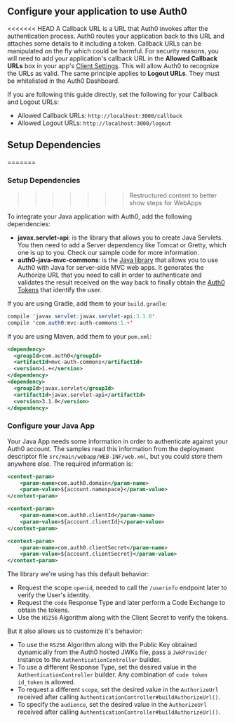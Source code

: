 ## Configure your application to use Auth0 

<<<<<<< HEAD
A Callback URL is a URL that Auth0 invokes after the authentication process. Auth0 routes your application back to this URL and attaches some details to it including a token. Callback URLs can be manipulated on the fly which could be harmful. For security reasons, you will need to add your application's callback URL in the **Allowed Callback URLs** box in your app's [Client Settings](${manage_url}/#/applications/${account.clientId}/settings). This will allow Auth0 to recognize the URLs as valid. The same principle applies to **Logout URLs**. They must be whitelisted in the Auth0 Dashboard.

If you are following this guide directly, set the following for your Callback and Logout URLs:

- Allowed Callback URLs: `http://localhost:3000/callback`
- Allowed Logout URLs: `http://localhost:3000/logout`


## Setup Dependencies
=======
### Setup Dependencies
>>>>>>> Restructured content to better show steps for WebApps

To integrate your Java application with Auth0, add the following dependencies:

- **javax.servlet-api**: is the library that allows you to create Java Servlets. You then need to add a Server dependency like Tomcat or Gretty, which one is up to you. Check our sample code for more information.
- **auth0-java-mvc-commons**: is the [Java library](https://github.com/auth0/auth0-java-mvc-common) that allows you to use Auth0 with Java for server-side MVC web apps. It generates the Authorize URL that you need to call in order to authenticate and validates the result received on the way back to finally obtain the [Auth0 Tokens](/tokens) that identify the user.

If you are using Gradle, add them to your `build.gradle`:

```java
compile 'javax.servlet:javax.servlet-api:3.1.0'
compile 'com.auth0:mvc-auth-commons:1.+'
```

If you are using Maven, add them to your `pom.xml`:

```xml
<dependency>
  <groupId>com.auth0</groupId>
  <artifactId>mvc-auth-commons</artifactId>
  <version>1.+</version>
</dependency>
<dependency>
  <groupId>javax.servlet</groupId>
  <artifactId>javax.servlet-api</artifactId>
  <version>3.1.0</version>
</dependency>
```

### Configure your Java App

Your Java App needs some information in order to authenticate against your Auth0 account. The samples read this information from the deployment descriptor file `src/main/webapp/WEB-INF/web.xml`, but you could store them anywhere else. The required information is:

```xml
<context-param>
    <param-name>com.auth0.domain</param-name>
    <param-value>${account.namespace}</param-value>
</context-param>

<context-param>
    <param-name>com.auth0.clientId</param-name>
    <param-value>${account.clientId}</param-value>
</context-param>

<context-param>
    <param-name>com.auth0.clientSecret</param-name>
    <param-value>${account.clientSecret}</param-value>
</context-param>
```

The library we're using has this default behavior:
- Request the scope `openid`, needed to call the `/userinfo` endpoint later to verify the User's identity.
- Request the `code` Response Type and later perform a Code Exchange to obtain the tokens.
- Use the `HS256` Algorithm along with the Client Secret to verify the tokens.

But it also allows us to customize it's behavior:
* To use the `RS256` Algorithm along with the Public Key obtained dynamically from the Auth0 hosted JWKs file, pass a `JwkProvider` instance to the `AuthenticationController` builder.
* To use a different Response Type, set the desired value in the `AuthenticationController` builder. Any combination of `code token id_token` is allowed.
* To request a different `scope`, set the desired value in the `AuthorizeUrl` received after calling `AuthenticationController#buildAuthorizeUrl()`.
* To specify the `audience`, set the desired value in the `AuthorizeUrl` received after calling `AuthenticationController#buildAuthorizeUrl()`.
